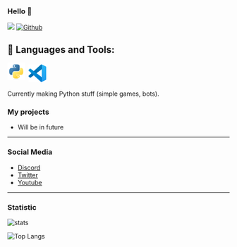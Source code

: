 
### Hello 👋
![](https://visitor-badge.laobi.icu/badge?page_id=max0mind.CharalambosIoannou)
[![Github](https://img.shields.io/github/followers/max0mind?label=Follow&style=social)](https://github.com/CharalambosIoannou)





## 🧰 Languages and Tools:
<p align="left">
<img height="40" src="https://raw.githubusercontent.com/devicons/devicon/master/icons/python/python-original.svg"> 
<img src="https://raw.githubusercontent.com/github/explore/80688e429a7d4ef2fca1e82350fe8e3517d3494d/topics/visual-studio-code/visual-studio-code.png" alt="VS Code" height="40" style="vertical-align:top; margin:4px">
</p>

Currently making Python stuff (simple games, bots).



### My projects

* Will be in future

---

### Social Media

* [Discord](https://discord.gg/vWZYcVYSV4)
* [Twitter](https://twitter.com/max0mind)
* [Youtube](https://www.youtube.com/channel/UC36TtzXAQHskE-3mnWyvMBQ)

---

### Statistic
![stats](https://github-readme-stats.vercel.app/api?username=max0mind&show_icons=true&theme=dark)

![Top Langs](https://github-readme-stats.vercel.app/api/top-langs/?username=max0mind&theme=tokyonight)



